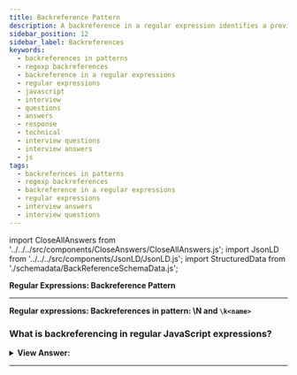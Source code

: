 ```yaml
---
title: Backreference Pattern
description: A backreference in a regular expression identifies a previously matched group and looks for the same text again. Regular Expressions Interview Questions
sidebar_position: 12
sidebar_label: Backreferences
keywords:
  - backreferences in patterns
  - regexp backreferences
  - backreference in a regular expressions
  - regular expressions
  - javascript
  - interview
  - questions
  - answers
  - response
  - technical
  - interview questions
  - interview answers
  - js
tags:
  - backrefernces in patterns
  - regexp backreferences
  - backreference in a regular expressions
  - regular expressions
  - interview answers
  - interview questions
---
```


import CloseAllAnswers from '../../../src/components/CloseAnswers/CloseAllAnswers.js';
import JsonLD from '../../../src/components/JsonLD/JsonLD.js';
import StructuredData from './schemadata/BackReferenceSchemaData.js';

<JsonLD data={StructuredData} />

<head>
  <title>Backreference Pattern | Regular Expressions Questions</title>
</head>

**Regular Expressions: Backreference Pattern**

<CloseAllAnswers />

---

**Regular expressions: Backreferences in pattern: \N and `\k<name>`**

### What is backreferencing in regular JavaScript expressions?

<details>
  <summary><strong>View Answer:</strong></summary>
  <div>
  <div><strong>Interview Response:</strong> When matching string patterns using regular expressions, we might wish to match the same piece of text more than once. When the pattern used to perform the first match includes non-literal elements, we can look for the repeated text using a backreference. A backreference in a regular expression identifies a previously matched group and looks for the exact text again.
    </div><br />
  <div><strong className="codeExample">Code Example:</strong><br /><br />

  <div></div>

```js
// Backreference by number: \N
let str = `He said: "She's the one!" "She's the one!".`;

let regexp = /(['"])(.*?)\1/g;

alert(str.match(regexp)); // "She's the one!"

// Backreference by name: \k<name>
let str = `He said: "She's the one!".`;

let regexp = /(?<quote>['"])(.*?)\k<quote>/g;

alert(str.match(regexp)); // "She's the one!"
```

  </div>
  </div>
</details>

---
